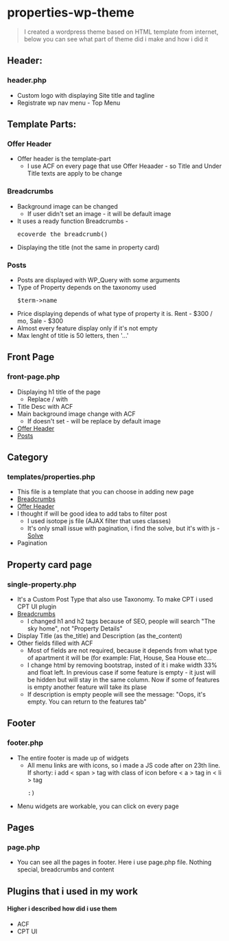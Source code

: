 # properties-wp-theme

<blockquote>
	I created a wordpress theme based on HTML template from internet, below you can see what part of theme did i make and how i did it
</blockquote>

<h2>Header:</h2>
<h3>header.php</h3>
<ul>
	<li>Custom logo with displaying Site title and tagline</li>
	<li>Registrate wp nav menu - Top Menu</li>
</ul>

<h2>Template Parts:</h2>
<h3>Offer Header</h3>
<ul>
	<li>Offer header is the template-part
		<ul>
			<li>I use ACF on every page that use Offer Heaader - so Title and Under Title texts are apply to be change</li>
		</ul>
	</li>
</ul>
<h3>Breadcrumbs</h3>
<ul>
	<li>Background image can be changed
		<ul>
			<li>If user didn't set an image - it will be default image</li>
		</ul>
	</li>
	<li>It uses a ready function Breadcrumbs - <pre>ecoverde_the_breadcrumb()</pre></li>
	<li>Displaying the title (not the same in property card)</li>
</ul>
<h3>Posts</h3>
<ul>
	<li>Posts are displayed with WP_Query with some arguments</li>
	<li>Type of Property depends on the taxonomy used <pre>$term->name</pre></li>
	<li>Price displaying depends of what type of property it is. Rent - $300 / mo, Sale - $300</li>
	<li>Almost every feature display only if it's not empty</li>
	<li>Max lenght of title is 50 letters, then '...'</li>
</ul>

<h2>Front Page</h2>
<h3>front-page.php</h3>
<ul>
	<li>Displaying h1 title of the page
		<ul>
			<li>Replace / with </br> </li>
		</ul>
	</li>
	<li>Title Desc with ACF</li>
	<li>Main background image change with ACF 
		<ul>
			<li>If doesn't set - will be replace by default image</li>
		</ul>
	</li>
	<li><a href="#offer-header">Offer Header</a></li>
	<li><a href="#posts">Posts</a></li>
</ul>

<h2>Category</h2>
<h3>templates/properties.php</h3>	
<ul>
	<li>This file is a template that you can choose in adding new page</li>
	<li><a href="#breadcrumbs">Breadcrumbs</a></li>
	<li><a href="#offer-header">Offer Header</a></li>
	<li>I thought if will be good idea to add tabs to filter post
		<ul>
			<li>I used isotope js file (AJAX filter that uses classes)</li>
			<li>It's only small issue with pagination, i find the solve, but it's with js - <a href="https://codepen.io/TimRizzo/details/ervrRq">Solve</a></li>
		</ul>
	</li>
	<li>Pagination</li>
</ul>

<h2>Property card page</h2>
<h3>single-property.php</h3>
<ul>
	<li>It's a Custom Post Type that also use Taxonomy. To make CPT i used CPT UI plugin</li>
	<li><a href="#breadcrumbs">Breadcrumbs</a>
		<ul>
			<li>I changed h1 and h2 tags because of SEO, people will search "The sky home", not "Property Details"</li>
		</ul>
	</li>
	<li>Display Title (as the_title) and Description (as the_content)</li>
	<li>Other fields filled with ACF
		<ul>
			<li>Most of fields are not required, because it depends from what type of apartment it will be (for example: Flat, House, Sea House etc...</li>
			<li>I change html by removing bootstrap, insted of it i make width 33% and float left. In previous case if some feature is empty - it just will be hidden but will stay in the same column. Now if some of features is empty another feature will take its plase</li>
			<li>If description is empty people will see the message: "Oops, it's empty. You can return to the features tab"</li>
		</ul>
	</li>
</ul>


<h2>Footer</h2>
<h3>footer.php</h3>
<ul>
	<li>The entire footer is made up of widgets
		<ul>
			<li>All menu links are with icons, so i made a JS code after </ footer > on 23th line. If shorty: i add < span > tag with class of icon before < a > tag in < li > tag <pre>:)</pre> </li>
		</ul>
	</li>
	<li>Menu widgets are workable, you can click on every page</li>
</ul>


<h2>Pages</h2>
<h3>page.php</h3>
<ul>
	<li>You can see all the pages in footer. Here i use page.php file. Nothing special, breadcrumbs and content</li>
</ul>


<h2>Plugins that i used in my work</h2>
<h4>Higher i described how did i use them</h4>
<ul>
	<li>ACF</li>
	<li>CPT UI</li>
</ul>

